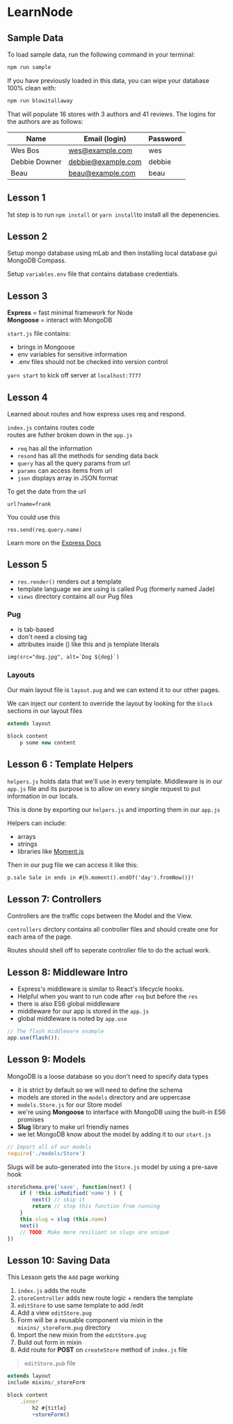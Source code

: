# LearnNode

## Sample Data

To load sample data, run the following command in your terminal:

```bash
npm run sample
```

If you have previously loaded in this data, you can wipe your database 100% clean with:

```bash
npm run blowitallaway
```

That will populate 16 stores with 3 authors and 41 reviews. The logins for the authors are as follows:

|Name|Email (login)|Password|
|---|---|---|
|Wes Bos|wes@example.com|wes|
|Debbie Downer|debbie@example.com|debbie|
|Beau|beau@example.com|beau|

## Lesson 1

1st step is to run `npm install` or `yarn install`to install all the depenencies.

## Lesson 2

Setup mongo database using mLab and then installing local database gui MongoDB Compass.

Setup `variables.env` file that contains database credentials.

## Lesson 3

**Express** = fast minimal framework for Node <br>
**Mongoose** = interact with MongoDB

`start.js` file contains:

* brings in Mongoose
* env variables for sensitive information
* .env files should not be checked into version control

`yarn start` to kick off server at `localhost:7777`

## Lesson 4

Learned about routes and how express uses req and respond.

`index.js` contains routes code <br>
routes are futher broken down in the `app.js` <br>

* `req` has all the information
* `resond` has all the methods for sending data back
* `query` has all the query params from url
* `params` can access items from url
* `json` displays array in JSON format

To get the date from the url

`url?name=frank`

You could use this

`res.send(req.query.name)`

Learn more on the [Express Docs][express docs]

## Lesson 5

* `res.render()` renders out a template
* template language we are using is called Pug (formerly named Jade)
* `views` directory contains all our Pug files

### Pug

* is tab-based
* don't need a closing tag
* attributes inside () like this and js template literals

```html
img(src="dog.jpg", alt=`Dog ${dog}`)
```

### Layouts

Our main layout file is `layout.pug` and we can extend it to our other pages.

We can inject our content to override the layout by looking for the `block` sections in our layout files

```js
extends layout

block content
    p some new content
```

## Lesson 6 : Template Helpers

`helpers.js` holds data that we'll use in every template. Middleware is in our `app.js` file and its purpose is to allow on every single request to put information in our locals.

This is done by exporting our `helpers.js` and importing them in our `app.js`

Helpers can include:

* arrays
* strings
* libraries like [Moment.js][moment]

Then in our pug file we can access it like this:

```html
p.sale Sale in ends in #{h.moment().endOf('day').fromNow()}!
```

## Lesson 7: Controllers

Controllers are the traffic cops between the Model and the View.

`controllers` dirctory contains all controller files and should create one for each area of the page.

Routes should shell off to seperate controller file to do the actual work.

## Lesson 8: Middleware Intro

* Express's middleware is similar to React's lifecycle hooks.
* Helpful when you want to run code after `req` but before the `res`
* there is also ES6 global middleware
* middleware for our app is stored in the `app.js`
* global middleware is noted by `app.use`

```js
// The flash middleware example
app.use(flash());
```

## Lesson 9: Models

MongoDB is a loose database so you don't need to specify data types

* it is strict by default so we will need to define the schema
* models are stored in the `models` directory and are uppercase
* `models.Store.js` for our Store model
* we're using **Mongoose** to interface with MongoDB using the built-in ES6 promises
* **Slug** library to make url friendly names
* we let MongoDB know about the model by adding it to our `start.js`

```js
// Import all of our models
require('./models/Store')
```

Slugs will be auto-generated into the `Store.js` model by using a pre-save hook

```js
storeSchema.pre('save', function(next) {
    if ( !this.isModified('name') ) {
        next() // skip it
        return // stop this function from running
    }
    this.slug = slug (this.name)
    next()
    // TODO: Make more resiliant so slugs are unique
})
```

## Lesson 10: Saving Data

This Lesson gets the `Add` page working

1. `index.js` adds the route
1. `storeController` adds new route logic + renders the template
1. `editStore` to use same template to add /edit
1. Add a view `editStore.pug`
1. Form will be a reusable component via mixin in the `mixins/_storeForm.pug` directory
1. Import the new mixin from the `editStore.pug`
1. Build out form in mixin
1. Add route for **POST** on `createStore` method of `index.js` file

> `editStore.pub` file

```js
extends layout
include mixins/_storeForm

block content
    .inner
        h2 #{title}
        +storeForm()
```

[express docs]: https://expressjs.com/en/guide/routing.html
[moment]: http://momentjs.com/
